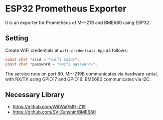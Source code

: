 # ESP32 Prometheus Exporter
It is an exporter for Prometheus of MH-Z19 and BME680 using ESP32.

## Setting
Create WiFi credentials at `wifi-credentials.hpp` as follows:
``` c
const char *ssid = "<wifi ssid>";
const char *password = "<wifi password>";
```

The service runs on port 80. MH-Z19B communicates via hardware serial, with RX/TX using GPIO17 and GPIO16. BME680 communicates via I2C.

## Necessary Library

- https://github.com/WifWaf/MH-Z19  
- https://github.com/SV-Zanshin/BME680
